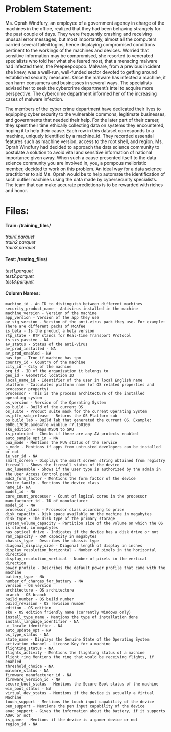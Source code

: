 # Problem Statement:  

Ms. Oprah Windfury, an employee of a government agency in charge of the machines in the office, realized that they had been behaving strangely for the past couple of days. They were frequently crashing and receiving unusual error messages, but most importantly, almost all the computers carried several failed logins, hence displaying compromised conditions pertinent to the workings of the machines and devices. Worried that sensitive information may be compromised, she resorted to venerated specialists who told her what she feared most, that a menacing malware had infected them, the Peepeepoopoo. Malware, from a previous incident she knew, was a well-run, well-funded sector devoted to getting around established security measures. Once the malware has infected a machine, it can harm consumers and businesses in several ways. The specialists advised her to seek the cybercrime department’s intel to acquire more perspective. The cybercrime department informed her of the increasing cases of malware infection.

The members of the cyber crime department have dedicated their lives to equipping cyber security to the vulnerable commons, legitimate businesses, and governments that needed their help. For the later part of their career, they spent their time ethically collecting data on systems they encountered, hoping it to help their cause. Each row in this dataset corresponds to a machine, uniquely identified by a machine_id. They recorded essential features such as machine version, access to the root shell, and region. Ms. Oprah Windfury had decided to approach the data science community to postulate a solution to avoid vital and sensitive information of national importance given away. When such a cause presented itself to the data science community you are involved in, you, a pompous melioristic member, decided to work on this problem. An ideal way for a data science practitioner to aid Ms. Oprah would be to help automate the identification of such outlier machines using the data made by cybersecurity specialists. The team that can make accurate predictions is to be rewarded with riches and honor.

# Files:  

#### Train: /training_files/

*train1.parquet  
train2.parquet  
train3.parquet*

#### Test: /testing_files/

*test1.parquet  
test2.parquet  
test3.parquet*

#### Column Names:

```
machine_id - An ID to distinguish between different machines
security_product_name - Antivirus installed in the machine
machine_version - Version of the machine
app_version - Version of the app they use
av_sig_version - Version of the anti-virus pack they use. For example: There are different packs of McAfee
is_beta - Is the product a beta version
rtp_state - RTP stands for Real-time Transport Protocol
is_sxs_passive - NA
av_status - Status of the anti-virus
av_prod_installed - NA
av_prod_enabled - NA
has_tpm - True if machine has tpm
country_id - Country of the machine
city_id - City of the machine
org_id - ID of the organization it belongs to
geo_id - Geometric location ID
local_name_id - Identifier of the user in local English name
platform - Calculates platform name (of OS related properties and processor property)
processor - This is the process architecture of the installed operating system
os_version - Version of the Operating System
os_build - Build of the current OS
os_suite - Product suite mask for the current Operating System
os_ptfm_sub_release - Returns the OS Platform sub
os_build_lab - Build lab that generated the current OS. Example: 9600.17630.amd64fre.winblue_r7.150109
sku_edition - Maps MSDN to SKU
is_protected - Checks if there are any AV protects enabled
auto_sample_opt_in - NA
pua_mode - Mentions the PUA status of the service
s_mode - Mentions if apps from untrusted developers can be installed or not
ie_ver_id - NA
smart_screen - Displays the smart screen string obtained from registry
firewall - Shows the firewall status of the device
uac_luaenable - Shows if the user type is authorized by the admin in the User Access Control panel
mdc2_form_factor - Mentions the form factor of the device
device_family - Mentions the device class
name_id- NA
model_id - NA
core_count_processer - Count of logical cores in the processor
manufacturer_id - ID of manufacturer
model_id - NA
processor_class - Processor class according to price
disk_capacity - Disk space available on the machine in megabytes
disk_type - The disk type of the primary storage
system_volume_capacity - Partition size of the volume on which the OS is stored, in megabytes
has_optical_drive - Indicates if the device has a disk drive or not
ram_capacity - RAM capacity in megabytes
chassis_type - Describes the chassis type
diagonal_display_size - Diagonal length of display in inches
display_resolution_horizontal - Number of pixels in the horizontal direction
display_resolution_vertical - Number of pixels in the vertical direction
power_profile - Describes the default power profile that came with the machine
battery_type - NA
number_of_charges_for_battery - NA
version - OS version
architecture - OS architecture
branch - OS branch
build_number - OS build number
build_revision - OS revision number
edition - OS edition
sku - OS edition friendly name (currently Windows only)
install_type_name - Mentions the type of installation done
install_language_identifier - NA
ui_locale_identifier - NA
auto_update_opt - NA
os_type_status - NA
state_name - Displays the Genuine State of the Operating System
activation_channel - License Key for a machine
flighting_status - NA
flights_activity - Mentions the flighting status of a machine
flight_ring Mentions the ring that would be receiving flights, if enabled
threshold_choice - NA
malware_status - NA
firmware_manufacturer_id - NA
firmware_version_id - NA
secure_boot_status - Mentions the Secure Boot status of the machine
wim_boot_status - NA
virtual_dev_status - Mentions if the device is actually a Virtual Machine
touch_support - Mentions the touch input capability of the device
pen_support - Mentions the pen input capability of the device
aoac_support - Gives the information about the battery, if it supports AOAC or not
is_gamer - Mentions if the device is a gamer device or not
region_id - NA
```
